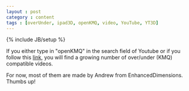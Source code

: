 ```yaml
---
layout : post
category : content
tags : [overUnder, ipad3D, openKMQ, video, YouTube, YT3D]
---
```

{% include JB/setup %}

If you either type in "openKMQ" in the search field of Youtube 
or if you follow this [link](http://www.youtube.com/results?search_query=openKMQ&aq=f), 
you will find a growing number of over/under (KMQ) compatible videos. 

For now, most of them are made by Andrew from EnhancedDimensions. Thumbs up!